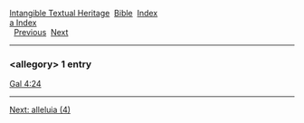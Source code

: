 [Intangible Textual Heritage](../../index)  [Bible](../index) 
[Index](index)   
[a Index](_a_)  
  [Previous](c00405)  [Next](c00407) 

------------------------------------------------------------------------

### &lt;allegory&gt; 1 entry

[Gal 4:24](../kjv/gal004.htm#024)  

------------------------------------------------------------------------

[Next: alleluia (4)](c00407)
